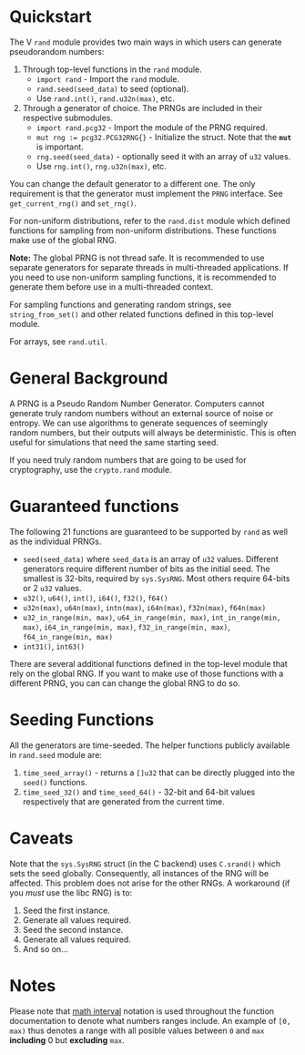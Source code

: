 # Quickstart

The V `rand` module provides two main ways in which users can generate pseudorandom numbers:

1. Through top-level functions in the `rand` module.
   - `import rand` - Import the `rand` module.
   - `rand.seed(seed_data)` to seed (optional).
   - Use `rand.int()`, `rand.u32n(max)`, etc.
2. Through a generator of choice. The PRNGs are included in their respective submodules.
   - `import rand.pcg32` - Import the module of the PRNG required.
   - `mut rng := pcg32.PCG32RNG{}` - Initialize the struct. Note that the **`mut`** is important.
   - `rng.seed(seed_data)` - optionally seed it with an array of `u32` values.
   - Use `rng.int()`, `rng.u32n(max)`, etc.

You can change the default generator to a different one. The only requirement is that
the generator must implement the `PRNG` interface. See `get_current_rng()` and `set_rng()`.

For non-uniform distributions, refer to the `rand.dist` module which defined functions for
sampling from non-uniform distributions. These functions make use of the global RNG.

**Note:** The global PRNG is not thread safe. It is recommended to use separate generators for
separate threads in multi-threaded applications. If you need to use non-uniform sampling functions,
it is recommended to generate them before use in a multi-threaded context.

For sampling functions and generating random strings, see `string_from_set()` and other related
functions defined in this top-level module.

For arrays, see `rand.util`.

# General Background

A PRNG is a Pseudo Random Number Generator.
Computers cannot generate truly random numbers without an external source of noise or entropy.
We can use algorithms to generate sequences of seemingly random numbers,
but their outputs will always be deterministic.
This is often useful for simulations that need the same starting seed.

If you need truly random numbers that are going to be used for cryptography,
use the `crypto.rand` module.

# Guaranteed functions

The following 21 functions are guaranteed to be supported by `rand`
as well as the individual PRNGs.

- `seed(seed_data)` where `seed_data` is an array of `u32` values.
    Different generators require different number of bits as the initial seed.
    The smallest is 32-bits, required by `sys.SysRNG`.
    Most others require 64-bits or 2 `u32` values.
- `u32()`, `u64()`, `int()`, `i64()`, `f32()`, `f64()`
- `u32n(max)`, `u64n(max)`, `intn(max)`, `i64n(max)`, `f32n(max)`, `f64n(max)`
- `u32_in_range(min, max)`, `u64_in_range(min, max)`, `int_in_range(min, max)`,
    `i64_in_range(min, max)`, `f32_in_range(min, max)`, `f64_in_range(min, max)`
- `int31()`, `int63()`

There are several additional functions defined in the top-level module that rely
on the global RNG. If you want to make use of those functions with a different
PRNG, you can can change the global RNG to do so.

# Seeding Functions

All the generators are time-seeded.
The helper functions publicly available in `rand.seed` module are:

1. `time_seed_array()` - returns a `[]u32` that can be directly plugged into the `seed()` functions.
2. `time_seed_32()` and `time_seed_64()` - 32-bit and 64-bit values respectively
    that are generated from the current time.

# Caveats

Note that the `sys.SysRNG` struct (in the C backend) uses `C.srand()` which sets the seed globally.
Consequently, all instances of the RNG will be affected.
This problem does not arise for the other RNGs.
A workaround (if you _must_ use the libc RNG) is to:

1. Seed the first instance.
2. Generate all values required.
3. Seed the second instance.
4. Generate all values required.
5. And so on...

# Notes

Please note that [math interval](https://en.wikipedia.org/wiki/Interval_(mathematics)#Including_or_excluding_endpoints) notation is used throughout
the function documentation to denote what numbers ranges include.
An example of `[0, max)` thus denotes a range with all posible values
between `0` and `max` **including** 0 but **excluding** `max`.
